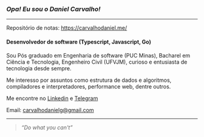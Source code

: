 ### **_Opa! Eu sou o Daniel Carvalho!_**
---

Repositório de notas: https://carvalhodaniel.me/


#### Desenvolvedor de software (Typescript, Javascript, Go)
Sou Pós graduado em Engenharia de software (PUC Minas), Bacharel em Ciência e Tecnologia, Engenheiro Civil (UFVJM), curioso e entusiasta de tecnologia desde sempre.  

Me interesso por assuntos como estrutura de dados e algoritmos, compiladores e interpretadores, performance web, dentre outros. 

Me encontre no [Linkedin](https://www.linkedin.com/in/carvalhodanielg/) e [Telegram](https://t.me/Daniel_dcg) 

Email: carvalhodanielg@gmail.com




---



>_“Do what you can't”_

<br/>



